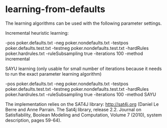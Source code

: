 # learning-from-defaults

The learning algorithms can be used with the following parameter settings.

Incremental heuristic learning:

-pos poker.defaults.txt -neg poker.nondefaults.txt -testpos poker.defaults.test.txt -testneg poker.nondefaults.test.txt -hardRules poker.hardrules.txt -ruleSubsampling true -iterations 100 -method incremental

SAYU learning (only usable for small number of iterations because it needs to run the exact parameter learning algorithm)

-pos poker.defaults.txt -neg poker.nondefaults.txt -testpos poker.defaults.test.txt -testneg poker.nondefaults.test.txt -hardRules poker.hardrules.txt -ruleSubsampling true -iterations 100 -method SAYU

The implementation relies on the SAT4J library: http://sat4j.org (Daniel Le Berre and Anne Parrain. The Sat4j library, release 2.2. Journal on Satisfiability, Boolean Modeling and Computation, Volume 7 (2010), system description, pages 59-64).
